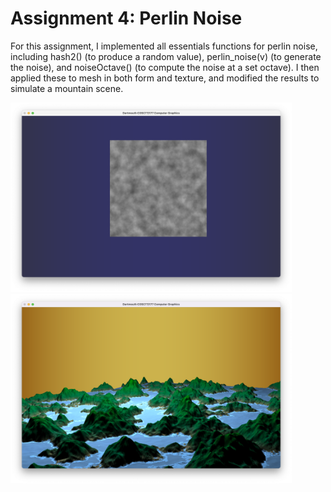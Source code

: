 # Assignment 4: Perlin Noise

For this assignment, I implemented all essentials functions for perlin noise, including hash2() (to produce a random value), perlin_noise(v) (to generate the noise), and noiseOctave() (to compute the noise at a set octave). I then applied these to mesh in both form and texture, and modified the results to simulate a mountain scene.

<img src="https://github.com/mtoppan/cs177-computer-graphics/blob/main/a4%20-%20noise%20and%20water/Step1A4.png" width="450"> <img src="https://github.com/mtoppan/cs177-computer-graphics/blob/main/a4%20-%20noise%20and%20water/Step2A4.png" width="450">
